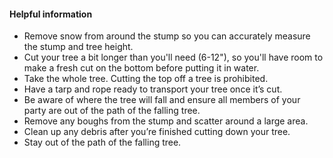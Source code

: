 #### Helpful information

* Remove snow from around the stump so you can accurately measure the stump and tree height.
* Cut your tree a bit longer than you'll need (6-12"), so you'll have room to make a fresh cut on the bottom before putting it in water.
* Take the whole tree. Cutting the top off a tree is prohibited.
* Have a tarp and rope ready to transport your tree once it’s cut.
* Be aware of where the tree will fall and ensure all members of your party are out of the path of the falling tree.
* Remove any boughs from the stump and scatter around a large area.
* Clean up any debris after you’re finished cutting down your tree.
* Stay out of the path of the falling tree.
